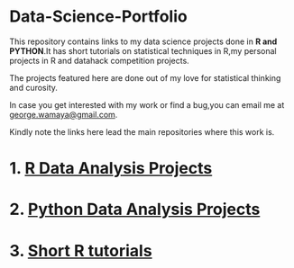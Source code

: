 # Data-Science-Portfolio
This repository contains links to my data science projects done in **R and PYTHON**.It has short tutorials on statistical techniques in R,my personal projects in R and datahack competition projects.

The projects featured here are done out of my love for statistical thinking and curosity.

In case you get interested with my work or find a bug,you can email me at george.wamaya@gmail.com.

Kindly note the links here lead the main repositories where this work is.

# 1. [R Data Analysis Projects](https://github.com/GeorgeOduor/R-ANALYSIS)

# 2. [Python Data Analysis Projects](https://github.com/GeorgeOduor/Python_Statistical_Analysis)

# 3. [Short R tutorials](https://github.com/GeorgeOduor/renaming_variables_in_r)
